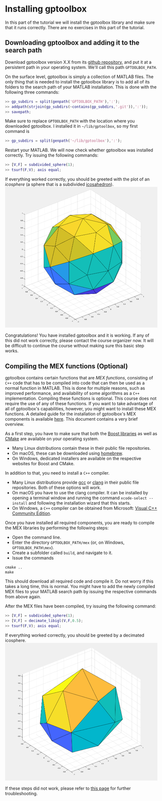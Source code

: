 # Installing gptoolbox

In this part of the tutorial we will install the gptoolbox library and make
sure that it runs correctly.
There are no exercises in this part of the tutorial.


## Downloading gptoolbox and adding it to the search path

Download gptoolbox version X.X from its
[github repository](https://github.com/alecjacobson/gptoolbox), and put it
at a persistent path in your operating system.
We'll call this path `GPTOOLBOX_PATH`.

On the surface level, gptoolbox is simply a collection of MATLAB files.
The only thing that is needed to install the gptoolbox library is to add all
of its folders to the search path of your MATLAB installation.
This is done with the following three commands:
```MATLAB
>> gp_subdirs = split(genpath('GPTOOLBOX_PATH'),':');
>> addpath(strjoin(gp_subdirs(~contains(gp_subdirs,'.git')),':'));
>> savepath;
```
Make sure to replace `GPTOOLBOX_PATH` with the location where you downloaded
gptoolbox.
I installed it in `~/lib/gptoolbox`, so my first command is
```MATLAB
>> gp_subdirs = split(genpath('~/lib/gptoolbox'),':');
```

Restart your MATLAB.
We will now check whether gptoolbox was installed correctly.
Try issuing the following commands:
```MATLAB
>> [V,F] = subdivided_sphere(1);
>> tsurf(F,V); axis equal;
```

If everything worked correctly, you should be greeted with the plot of an
_icosphere_ (a sphere that is a subdivided
[icosahedron](https://en.wikipedia.org/wiki/Icosahedron)).
![An icosphere, suggesting successful installation of gptoolbox](assets/icosphere.png)

Congratulations!
You have installed gptoolbox and it is working.
If any of this did not work correctly, please contact the course organizer now.
It will be difficult to continue the course without making sure this basic step
works.


## Compiling the MEX functions (Optional)

gptoolbox contains certain functions that are _MEX functions_, consisting of
`C++` code that has to be compiled into code that can then be used as a normal
function in MATLAB.
This is done for multiple reasons, such as improved performance, and
availability of some algorithms as a `C++` implementation.
Compiling these functions is optional.
This course does not require the use of any of these functions.
If you want to take advantage of all of gptoolbox's capabilities, however, you
might want to install these MEX functions.
A detailed guide for the installation of gptoolbox's MEX components is
available [here](https://github.com/alecjacobson/gptoolbox/tree/master/mex).
This document contains a very brief overview.

As a first step, you have to make sure that both the
[Boost libraries](https://www.boost.org) as well as [CMake](https://cmake.org)
are available on your operating system.
* Many Linux distributions contain these in their public file repositories.
* On macOS, these can be downloaded using [homebrew](https://brew.sh).
* On Windows, dedicated installers are available on the respective websites
for Boost and CMake.

In addition to that, you need to install a `C++` compiler.
* Many Linux distributions provide [gcc](https://gcc.gnu.org) or
[clang](https://clang.llvm.org) in their public file repositories.
Both of these options will work.
* On macOS you have to use the clang compiler.
It can be installed by opening a terminal window and running the command
`xcode-select --install` and following the installation wizard that this starts.
* On Windows, a `C++` compiler can be obtained from Microsoft:
[Visual C++ Community Edition](https://visualstudio.microsoft.com/vs/features/cplusplus/).

Once you have installed all required components, you are ready to compile the
MEX libraries by performing the following steps:
* Open the command line.
* Enter the directory `GPTOOLBOX_PATH/mex` (or, on Windows,
`GPTOOLBOX_PATH\mex`).
* Create a subfolder called `build`, and navigate to it.
* Issue the commands
```
cmake ..
make
```
This should download all required code and compile it.
Do not worry if this takes a long time, this is normal.
You might have to add the newly compiled MEX files to your MATLAB search path
by issuing the respective commands from above again.

After the MEX files have been compiled, try issuing the following command:
```MATLAB
>> [V,F] = subdivided_sphere(1);
>> [V,F] = decimate_libigl(V,F,0.5);
>> tsurf(F,V); axis equal;
```
If everything worked correctly, you should be greeted by a decimated
icosphere.
![A decimated icosphere, suggesting successful compilation of MEX files](assets/decimated_icosphere.png)

If these steps did not work, please refer to
[this page](https://github.com/alecjacobson/gptoolbox/tree/master/mex)
for further troubleshooting.

